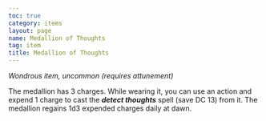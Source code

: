 ```yaml
---
toc: true
category: items
layout: page
name: Medallion of Thoughts
tag: item
title: Medallion of Thoughts 
---
```

_Wondrous item, uncommon (requires attunement)_ 

The medallion has 3 charges. While wearing it, you can use an action and expend 1 charge to cast the **_detect thoughts_** spell (save DC 13) from it. The medallion regains 1d3 expended charges daily at dawn. 